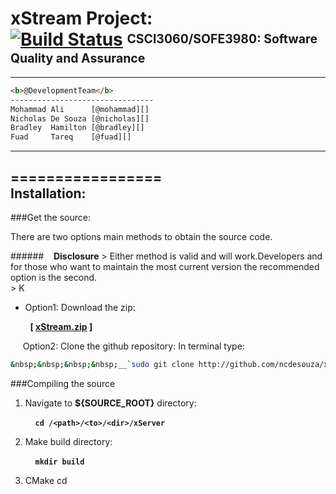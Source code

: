 [id1]: <https://magnum.travis-ci.com/ncdesouza/xstream.svg?token=WZRVmSR43sduJMwFxmyr>
[id2]: <https://github.com/100481185/CSCI3060-SOFE3980-Project/archive/master.zip>     
[wdgt]: (https://magnum.travis-ci.com/ncdesouza/xstream)
[@mohammad]: <mohammad.ali3@uoit.net>   
[@nicholas]: <nicholas.desouza@uoit.net>
[@bradley]: <bradley.hamilton@uoit.net>
[@fuad]: <fuad.tareq@uoit.net>  

xStream Project: <br> [![Build Status](https://magnum.travis-ci.com/ncdesouza/xstream.svg?token=WZRVmSR43sduJMwFxmyr)][wdgt]  <sup><sub>CSCI3060/SOFE3980: Software Quality and Assurance</sub></sup>
=================
---
```html 
<b>@DevelopmentTeam</b>        
--------------------------------                  
Mohammad Ali      [@mohammad][]     
Nicholas De Souza [@nicholas][]     
Bradley  Hamilton [@bradley][]     
Fuad     Tareq    [@fuad][]                       
```
***
=================             
Installation:           
--------------           
###Get the source:          

There are two options main methods to obtain the source code.  

######&nbsp;&nbsp;&nbsp;&nbsp;__Disclosure__
    > Either method is valid and will work.Developers and for those who want to maintain 
      the most current version the recommended  option is the second.  
    > K  
* Option1: Download the zip:

&nbsp;&nbsp;&nbsp;&nbsp;&nbsp;&nbsp;&nbsp;&nbsp;__[ [xStream.zip][id2] ]__ 

&nbsp;&nbsp;&nbsp;&nbsp; Option2: Clone the github repository:
    In terminal type:
     
```bash
&nbsp;&nbsp;&nbsp;&nbsp;__`sudo git clone http://github.com/ncdesouza/xStream.git`__
```

    
###Compiling the source

   

1. Navigate to __${SOURCE_ROOT}__ directory:

    &nbsp;&nbsp;&nbsp;&nbsp;__`cd /<path>/<to>/<dir>/xServer`__

2. Make build directory:

    &nbsp;&nbsp;&nbsp;&nbsp;__`mkdir build`__
    
3. CMake
    cd  





 
